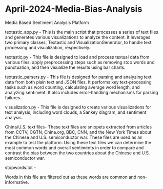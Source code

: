 # April-2024-Media-Bias-Analysis
Media Based Sentiment Analysis Platform


textastic_app.py - 
This is the main script that processes a series of text files and generates various visualizations to analyze the content. It leverages two primary classes, Textastic and VisualizationGenerator, to handle text processing and visualization, respectively. 


textastic.py - 
This file is designed to load and process textual data from various files, apply preprocessing steps such as removing stop words and punctuation, and then visualize the results using bar charts.


textastic_parsers.py - 
This file is designed for parsing and analyzing text data from both plain text and JSON files. It performs key text-processing tasks such as word counting, calculating average word length, and analyzing sentiment. It also includes error-handling mechanisms for parsing failures.

visualization.py -
This  file is designed to create various visualizations for text analysis, including word clouds, a Sankey diagram, and sentiment analysis.

China/U.S. text files-
These text files are snippets extracted from articles from CCTV, CGTN, China.org, BBC, CNN, and the New York Times about the Chinese and U.S. semiconductor war. 
These files are used as an example to test the platform. Using these text files we can determine the most common words and overall sentiments in order to compare and contrast the bias between the two countries about the Chinese and U.S. semiconductor war. 


stopwords.txt - 

Words in this file are filtered out as these words are common and non-informative.

